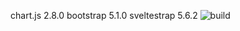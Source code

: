 chart.js 2.8.0
bootstrap 5.1.0
sveltestrap 5.6.2
![build](https://cdn.discordapp.com/attachments/731849212274147339/894831734422646814/unknown.png)
